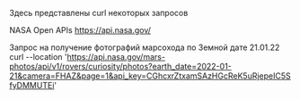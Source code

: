 Здесь представлены curl некоторых запросов

NASA Open APIs 
https://api.nasa.gov/

Запрос на получение фотографий марсохода по Земной дате 21.01.22                                                                                                                                                                     curl --location 'https://api.nasa.gov/mars-photos/api/v1/rovers/curiosity/photos?earth_date=2022-01-21&camera=FHAZ&page=1&api_key=CGhcxrZtxamSAzHGcReK5uRjepeIC5SfyDMMUTEi'
